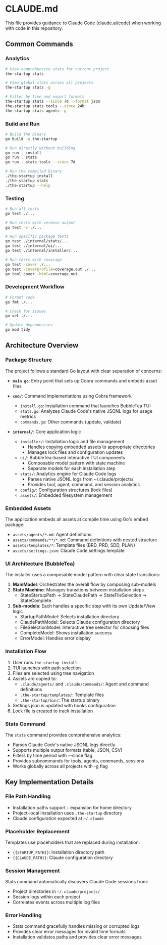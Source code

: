 # CLAUDE.md

This file provides guidance to Claude Code (claude.ai/code) when working with code in this repository.

## Common Commands

### Analytics
```bash
# View comprehensive stats for current project
the-startup stats

# View global stats across all projects
the-startup stats -g

# Filter by time and export formats
the-startup stats --since 7d --format json
the-startup stats tools --since 24h
the-startup stats agents -g
```

### Build and Run
```bash
# Build the binary
go build -o the-startup

# Run directly without building
go run . install
go run . stats
go run . stats tools --since 7d

# Run the compiled binary
./the-startup install
./the-startup stats
./the-startup --help
```

### Testing
```bash
# Run all tests
go test ./...

# Run tests with verbose output
go test -v ./...

# Run specific package tests
go test ./internal/stats/...
go test ./internal/ui/...
go test ./internal/installer/...

# Run tests with coverage
go test -cover ./...
go test -coverprofile=coverage.out ./...
go tool cover -html=coverage.out
```

### Development Workflow
```bash
# Format code
go fmt ./...

# Check for issues
go vet ./...

# Update dependencies
go mod tidy
```

## Architecture Overview

### Package Structure

The project follows a standard Go layout with clear separation of concerns:

- **`main.go`**: Entry point that sets up Cobra commands and embeds asset files
- **`cmd/`**: Command implementations using Cobra framework
  - `install.go`: Installation command that launches BubbleTea TUI
  - `stats.go`: Analyzes Claude Code's native JSONL logs for usage metrics
  - `commands.go`: Other commands (update, validate)
  
- **`internal/`**: Core application logic
  - `installer/`: Installation logic and file management
    - Handles copying embedded assets to appropriate directories
    - Manages lock files and configuration updates
  - `ui/`: BubbleTea-based interactive TUI components
    - Composable model pattern with state machine
    - Separate models for each installation step
  - `stats/`: Analytics engine for Claude Code logs
    - Parses native JSONL logs from ~/.claude/projects/
    - Provides tool, agent, command, and session analytics
  - `config/`: Configuration structures (lock files)
  - `assets/`: Embedded filesystem management

### Embedded Assets

The application embeds all assets at compile time using Go's embed package:
- `assets/agents/*.md`: Agent definitions
- `assets/commands/**/*.md`: Command definitions with nested structure
- `assets/templates/*`: Template files (BRD, PRD, SDD, PLAN)
- `assets/settings.json`: Claude Code settings template


### UI Architecture (BubbleTea)

The installer uses a composable model pattern with clear state transitions:

1. **MainModel**: Orchestrates the overall flow by composing sub-models
2. **State Machine**: Manages transitions between installation steps
   - StateStartupPath → StateClaudePath → StateFileSelection → StateComplete
3. **Sub-models**: Each handles a specific step with its own Update/View logic
   - StartupPathModel: Selects installation directory
   - ClaudePathModel: Selects Claude configuration directory  
   - FileSelectionModel: Interactive tree selector for choosing files
   - CompleteModel: Shows installation success
   - ErrorModel: Handles error display

### Installation Flow

1. User runs `the-startup install`
2. TUI launches with path selection
3. Files are selected using tree navigation
4. Assets are copied to:
   - `.claude/agents/` and `.claude/commands/`: Agent and command definitions
   - `.the-startup/templates/`: Template files
   - `.the-startup/bin/`: The startup binary
5. Settings.json is updated with hooks configuration
6. Lock file is created to track installation

### Stats Command

The `stats` command provides comprehensive analytics:
- Parses Claude Code's native JSONL logs directly
- Supports multiple output formats (table, JSON, CSV)
- Filters by time period with --since flag
- Provides subcommands for tools, agents, commands, sessions
- Works globally across all projects with -g flag

## Key Implementation Details

### File Path Handling
- Installation paths support `~` expansion for home directory
- Project-local installation uses `.the-startup` directory
- Claude configuration expected at `~/.claude`

### Placeholder Replacement
Templates use placeholders that are replaced during installation:
- `{{STARTUP_PATH}}`: Installation directory path
- `{{CLAUDE_PATH}}`: Claude configuration directory

### Session Management
Stats command automatically discovers Claude Code sessions from:
- Project directories in `~/.claude/projects/`
- Session logs within each project
- Correlates events across multiple log files

### Error Handling
- Stats command gracefully handles missing or corrupted logs
- Provides clear error messages for invalid time formats
- Installation validates paths and provides clear error messages